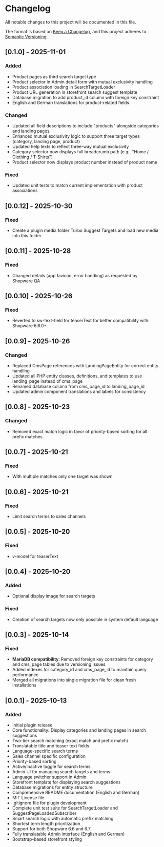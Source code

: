 # Changelog

All notable changes to this project will be documented in this file.

The format is based on [Keep a Changelog](https://keepachangelog.com/en/1.0.0/),
and this project adheres to [Semantic Versioning](https://semver.org/spec/v2.0.0.html).

## [0.1.0] - 2025-11-01

### Added
- Product pages as third search target type
- Product selector in Admin detail form with mutual exclusivity handling
- Product association loading in SearchTargetLoader
- Product URL generation in storefront search suggest template
- Database migration to add product_id column with foreign key constraint
- English and German translations for product-related fields

### Changed
- Updated all field descriptions to include "products" alongside categories and landing pages
- Enhanced mutual exclusivity logic to support three target types (category, landing page, product)
- Updated help texts to reflect three-way mutual exclusivity
- Category selector now displays full breadcrumb path (e.g., "Home / Clothing / T-Shirts")
- Product selector now displays product number instead of product name

### Fixed
- Updated unit tests to match current implementation with product associations

## [0.0.12] - 2025-10-30

### Fixed
- Create a plugin media folder Turbo Suggest Targets and load new media into this folder

## [0.0.11] - 2025-10-28

### Fixed
- Changed details (app favicon, error handling) as requested by Shopware QA

## [0.0.10] - 2025-10-26

### Fixed
- Reverted to sw-text-field for teaserText for better compatibility with Shopware 6.6.0+

## [0.0.9] - 2025-10-26

### Changed
- Replaced CmsPage references with LandingPageEntity for correct entity handling
- Updated all PHP entity classes, definitions, and templates to use landing_page instead of cms_page
- Renamed database column from cms_page_id to landing_page_id
- Updated admin component translations and labels for consistency

## [0.0.8] - 2025-10-23

### Changed
- Removed exact match logic in favor of priority-based sorting for all prefix matches

## [0.0.7] - 2025-10-21

### Fixed
- With multiple matches only one target was shown

## [0.0.6] - 2025-10-21

### Fixed
- Limit search terms to sales channels

## [0.0.5] - 2025-10-20

### Fixed
- v-model for teaserText

## [0.0.4] - 2025-10-20

### Added
- Optional display image for search targets

### Fixed
- Creation of search targets now only possible in system default language

## [0.0.3] - 2025-10-14

### Fixed
- **MariaDB compatibility**: Removed foreign key constraints for category and cms_page tables due to versioning issues
- Added indexes for category_id and cms_page_id to maintain query performance
- Merged all migrations into single migration file for clean fresh installations

## [0.0.1] - 2025-10-13

### Added
- Initial plugin release
- Core functionality: Display categories and landing pages in search suggestions
- Two-tier search matching (exact match and prefix match)
- Translatable title and teaser text fields
- Language-specific search terms
- Sales channel specific configuration
- Priority-based sorting
- Active/inactive toggle for search terms
- Admin UI for managing search targets and terms
- Language switcher support in Admin
- Storefront template for displaying search suggestions
- Database migrations for entity structure
- Comprehensive README documentation (English and German)
- MIT License file
- .gitignore file for plugin development
- Complete unit test suite for SearchTargetLoader and SuggestPageLoadedSubscriber
- Smart search logic with automatic prefix matching
- Shortest term length prioritization
- Support for both Shopware 6.6 and 6.7
- Fully translatable Admin interface (English and German)
- Bootstrap-based storefront styling

